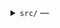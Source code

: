 <style>
details {
  margin-left: 2em;
}
summary {
  margin-left: -2em;
}
</style>

<details>
  <summary><code>src/</code> — </summary>

●	`App.tsx` — Main entry point wrapper (renders main component)
●	`index.css` — Tailwind import (likely unused)
●	`main.tsx` — Bootstraps App inside React.StrictMode
●	`vite-env.d.ts` — Vite environment type declarations
<details>
  <summary><code>assets/</code> — Static assets</summary>

●	`logo.svg` — Full logo SVG (used in header)

</details>
<details>
  <summary><code>components/</code> — React components grouped by function</summary>

<details>
  <summary><code>common/</code> — </summary>

●	`SearchBar.module.css` — 
●	`SearchBar.tsx` — 
●	`SortDropdown.module.css` — 
●	`SortDropdown.tsx` — 
●	`toast.module.css` — 
●	`ToastProvider.tsx` — 
●	`ToastRenderer.tsx` — 

</details>
<details>
  <summary><code>editor/</code> — Editor and Notation-related components</summary>

●	`CellRow.tsx` — 
●	`Editor.module.css` — Styling for EditorPane/NotationEditor
●	`EditorHeaderBar.module.css` — 
●	`EditorHeaderBar.tsx` — EditorPane header (controls, zoom, add cell)
●	`EditorPane.tsx` — Manages cells and header/editor coordination
●	`NotationEditor.tsx` — Renders single Notebook's cell list
●	`NoteMetadataSection.module.css` — CSS for note metadata section
●	`NoteMetadataSection.tsx` — Note metadata (title, author, date)
<details>
  <summary><code>cells/</code> — </summary>

●	`BaseCell.tsx` — 
●	`cell.module.css` — 
●	`InsertCellButtons.tsx` — 
●	`MathCell.tsx` — 
●	`TextCell.tsx` — 

</details>

</details>
<details>
  <summary><code>icons/</code> — UI icon components</summary>

●	`CollapseIcon.tsx` — Collapse arrow icon

</details>
<details>
  <summary><code>layout/</code> — Layout and layout-related components</summary>

●	`EditorWorkspace.module.css` — CSS for workspace styling
●	`EditorWorkspace.tsx` — Wrapper for EditorPane & MathLibrary
●	`MainHeaderBar.tsx` — Outdated header bar (logo, settings)
●	`MainLayout.tsx` — Overall app layout structure
●	`ModalsLayer.tsx` — 
●	`ResizableSidebar.module.css` — CSS for resizable sidebar
●	`ResizableSidebar.tsx` — Resizable sidebar component

</details>
<details>
  <summary><code>mathExpression/</code> — Math expression rendering/editing</summary>

●	`DummyStartNodeRenderer.tsx` — Dummy start node for drag/drop
●	`LatexViewer.module.css` — CSS for LaTeX viewer
●	`LatexViewer.tsx` — Displays LaTeX of a math expression
●	`MathEditor.module.css` — 
●	`MathEditor.tsx` — Math expression editor
●	`MathRenderer.tsx` — Recursive expression renderer with drag
●	`MathRenderers.tsx` — Renderers for individual MathNode types
●	`MathView.tsx` — Non-interactive math viewer (used in Library)

</details>
<details>
  <summary><code>mathLibrary/</code> — Math Library components</summary>

●	`CollectionTabs.tsx` — 
●	`LibraryEntries.tsx` — 
●	`MathLibrary.module.css` — CSS for library panel
●	`MathLibrary.tsx` — Math node library panel
●	`TabDropdownPortal.module.css` — CSS for library dropdown
●	`TabDropdownPortal.tsx` — Library dropdown (rename, archive, delete)

</details>
<details>
  <summary><code>modals/</code> — Modal components</summary>

●	`ArchiveModal.module.css` — 
●	`ArchiveModal.tsx` — 
●	`HotkeyOverlay.module.css` — 
●	`HotkeyOverlay.tsx` — Hotkey info overlay
●	`LibCollectionArchiveModal.module.css` — 
●	`LibCollectionArchiveModal.tsx` — 
●	`Modal.module.css` — 
●	`Modal.tsx` — 
●	`NotebookArchiveModal.module.css` — 
●	`NotebookArchiveModal.tsx` — 
●	`SettingsModal.module.css` — 
●	`SettingsModal.tsx` — Settings/preferences modal (e.g., theme)

</details>
<details>
  <summary><code>notesMenu/</code> — Note switching/opening menu</summary>

●	`NoteActionsDropdown.module.css` — 
●	`NoteActionsDropdown.tsx` — 
●	`NoteListItem.tsx` — 
●	`NotesMenu.module.css` — 
●	`NotesMenu.tsx` — Menu to switch or open notes

</details>
<details>
  <summary><code>tooltips/</code> — Tooltip UI components</summary>

●	`tooltip.css` — CSS for tooltips
●	`Tooltip.tsx` — Tooltip wrapper for hover text

</details>
<details>
  <summary><code>zOutdated/</code> — </summary>

●	`HeaderBar.tsx` — 
●	`MathCell.tsx` — 
●	`MathNotationTool.tsx` — 
●	`TextCell.tsx` — 
●	`Toolbar.tsx` — 

</details>

</details>
<details>
  <summary><code>constants/</code> — </summary>

●	`premadeMathCollections.ts` — 

</details>
<details>
  <summary><code>hooks/</code> — React hooks for state and interaction</summary>

●	`DragContext.ts` — Global drag context
●	`DragProvider.tsx` — 
●	`EditorHistoryContext.tsx` — Context for editor history
●	`EditorHistoryProvider.tsx` — Provider for history context
●	`EditorModeContext.ts` — 
●	`EditorModeProvider.tsx` — 
●	`HoverContext.ts` — 
●	`HoverProvider.tsx` — 
●	`toastContext.ts` — 
●	`useCellDragState.ts` — Hook for dragging cells (in notebook)
●	`useDragContext.ts` — 
●	`useDragState.ts` — Hook for dragging MathNodes (OUTDATED)
●	`useEditorHistory.ts` — Hook for editor history (OUTDATED)
●	`useEditorMode.ts` — 
●	`useHover.ts` — 
●	`useHoverState.ts` — Hover state for MathNodes
●	`useToast.ts` — 
●	`useZoom.ts` — Zoom control hook for MathEditor

</details>
<details>
  <summary><code>logic/</code> — Core MathEditor logic (cursor, input, history)</summary>

●	`cursor.ts` — CursorPosition: container + index
●	`deletion.ts` — Backspace handler
●	`editor-state.ts` — Editor state type (rootNode, cursor)
●	`global-history.ts` — Global cell history (id-order mapping)
●	`handle-keydown.ts` — MathEditor keydown handler
●	`history.ts` — HistoryState (OUTDATED format)
●	`insertion.ts` — Character insertion logic
●	`navigation.ts` — Arrow key navigation in MathEditor
●	`node-manipulation.ts` — MathNode insert/delete logic
●	`transformations.ts` — MathNode transformations (e.g. wrap in fraction)

</details>
<details>
  <summary><code>models/</code> — Types and models for nodes, notes, etc.</summary>

●	`latexParser.ts` — Parses LaTeX into MathNode tree
●	`libraryTypes.ts` — LibraryEntry interface (metadata, LaTeX, etc.)
●	`nodeFactories.ts` — Factories for MathNode types
●	`nodeToLatex.ts` — Converts MathNode to LaTeX string
●	`noteTypes.ts` — Types for CellData, NoteMetadata, Note
●	`specialSequences.ts` — Escape → MathNode mappings
●	`textTypes.ts` — 
●	`transformations.ts` — Helper transforms (WIP/boilerplate)
●	`types.ts` — Full MathNode type definition

</details>
<details>
  <summary><code>styles/</code> — Global CSS styles</summary>

●	`accents.css` — CSS for accented math nodes
●	`cells.css` — Styles for cells and insert zones
●	`hotkeyOverlay.css` — CSS for hotkey overlay & settings modal
●	`latexOutputColoring.css` — LaTeX viewer syntax coloring
●	`math-node-old.css` — 
●	`math-node.css` — Styling for MathNode components
●	`math.css` — Outdated math styles
●	`settings.css` — Settings toggles styling
●	`styles.css` — Base UI styles: headers, overlays, containers
●	`textStyles.module.css` — 
●	`themes.css` — Root theme styles (dark/light, scrollbars)

</details>
<details>
  <summary><code>utils/</code> — Utility functions for MathNode operations</summary>

●	`accentUtils.ts` — Maps decorations to LaTeX packages
●	`bracketUtils.ts` — Bracket style definitions
●	`collectionUtils.ts` — Init functions for library collections
●	`dateUtils.ts` — 
●	`mathHoverUtils.ts` — MathNode hover event handlers
●	`navigationUtils.ts` — Cursor movement helpers
●	`noop.ts` — `noop` function: `() => {}`
●	`noteUtils.tsx` — 
●	`stringUtils.ts` — 
●	`subsupUtils.ts` — CornerPosition helper (used in transforms)
●	`textContainerUtils.ts` — Unused: split MultiDigit nodes
●	`treeUtils.ts` — Tree manipulation for MathNodes

</details>

</details>